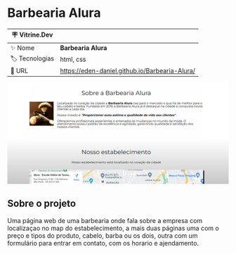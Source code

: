 # Barbearia Alura

| :placard: Vitrine.Dev |     |
| -------------  | --- |
| :sparkles: Nome        | **Barbearia Alura**
| :label: Tecnologias | html, css
| :rocket: URL         | https://eden-daniel.github.io/Barbearia-Alura/

![](https://raw.githubusercontent.com/Eden-Daniel/Barbearia-Alura/main/imagem-cover.png)

## Sobre o projeto
Uma página web de uma barbearia onde fala sobre a empresa com localizaçao no map do estabelecimento, a mais duas páginas uma com o preço e tipos do produto, cabelo, barba ou os dois, outra com um formulário para entrar em contato, com os horario e ajendamento. 
